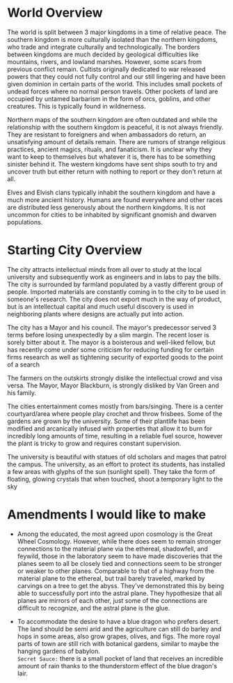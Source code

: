 # World Overview

The world is split between 3 major kingdoms in a time of relative peace. The southern kingdom is more culturally isolated than the northern kingdoms, who trade and integrate culturally and technologically. The borders between kingdoms are much decided by geological difficulties like mountains, rivers, and lowland marshes. However, some scars from previous conflict remain. Cultists originally dedicated to war released powers that they could not fully control and our still lingering and have been given dominion in certain parts of the world. This includes small pockets of undead forces where no normal person travels. Other pockets of land are occupied by untamed barbarism in the form of orcs, goblins, and other creatures. This is typically found in wildnerness.

Northern maps of the southern kingdom are often outdated and while the relationship with the southern kingdom is peaceful, it is not always friendly. They are resistant to foreigners and when ambassadors do return, an unsatisfying amount of details remain. There are rumors of strange religious practices, ancient magics, rituals, and fanaticism. It is unclear why they want to keep to themselves but whatever it is, there has to be something sinister behind it. The western kingdoms have sent ships south to try and uncover truth but either return with nothing to report or they don't return at all.

Elves and Elvish clans typically inhabit the southern kingdom and have a much more ancient history. Humans are found everywhere and other races are distributed less generously about the northern kingdoms. It is not uncommon for cities to be inhabited by significant gnomish and dwarven populations.

# Starting City Overview

The city attracts intellectual minds from all over to study at the local university and subsequently work as engineers and in labs to pay the bills. The city is surrounded by farmland populated by a vastly different group of people. Imported materials are constantly coming in to the city to be used in someone's research. The city does not export much in the way of product, but is an intellectual capital and much useful discovery is used in neighboring plants where designs are actually put into action.

The city has a Mayor and his council. The mayor's predecessor served 3 terms before losing unexpectedly by a slim margin. The recent loser is sorely bitter about it. The mayor is a boisterous and well-liked fellow, but has recently come under some criticism for reducing funding for certain firms research as well as tightening security of exported goods to the point of a search

The farmers on the outskirts strongly dislike the intellectual crowd and visa versa. The Mayor, Mayor Blackburn, is strongly disliked by Van Green and his family. 

The cities entertainment comes mostly from bars/singing. There is a center courtyard/area where people play crochet and throw frisbees. Some of the gardens are grown by the  university. Some of their plantlife has been modified and arcanically infused with properties that allow it to burn for incredibly long amounts of time, resulting in a reliable fuel source, however the plant is tricky to grow and requires constant supervision. 

The university is beautiful with statues of old scholars and mages that patrol the campus. The university, as an effort to protect its students, has installed a few areas with glyphs of the sun (sunlight spell). They take the form of floating, glowing crystals that when touched, shoot a temporary light to the sky

# Amendments I would like to make

- Among the educated, the most agreed upon cosmology is the Great Wheel Cosmology. However, while there does seem to remain stronger connections to the material plane via the ethereal, shadowfell, and feywild, those in the laboratory seem to have made discoveries that the planes seem to all be closely tied and connections seem to be stronger or weaker to other planes. Comparable to that of a highway from the material plane to the ethereal, but trail barely traveled, marked by carvings on a tree to get the abyss. They've demonstrated this by being able to successfully port into the astral plane. They hypothesize that all planes are mirrors of each other, just some of the connections are difficult to recognize, and the astral plane is the glue. 

- To accommodate the desire to have a blue dragon who prefers desert. The land should be semi arid and the agriculture can still do barley and hops in some areas, also grow grapes, olives, and figs. The more royal parts of town are still rich with botanical gardens, similar to maybe the hanging gardens of babylon.  
`Secret Sauce:` there is a small pocket of land that receives an incredible amount of rain thanks to the thunderstorm effect of the blue dragon's lair.
